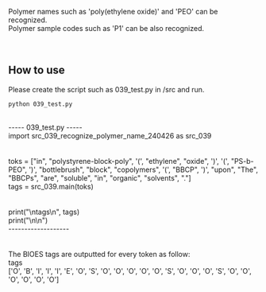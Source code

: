 Polymer names such as 'poly(ethylene oxide)' and 'PEO' can be recognized.<br>
Polymer sample codes such as 'P1' can be also recognized.<br>
<br>
<br>
## How to use
Please create the script such as 039_test.py in /src and run.<br>
```
python 039_test.py
```
<br>
----- 039_test.py -----<br>
import src_039_recognize_polymer_name_240426 as src_039<br>
<br>
<br>
toks = ["in", "polystyrene-block-poly", '(', "ethylene", "oxide", ')', '(', "PS-b-PEO", ')', "bottlebrush", "block", "copolymers", '(', "BBCP", ')', "upon", "The", "BBCPs", "are", "soluble", "in", "organic", "solvents", "."]<br>
tags = src_039.main(toks)<br>
<br>
<br>
print("\ntags\n", tags)<br>
print("\n\n")<br>
-------------------<br>
<br>
<br>
The BIOES tags are outputted for every token as follow:<br>
tags<br>
 ['O', 'B', 'I', 'I', 'I', 'E', 'O', 'S', 'O', 'O', 'O', 'O', 'O', 'S', 'O', 'O', 'O', 'S', 'O', 'O', 'O', 'O', 'O', 'O']<br>
<br>
<br>
